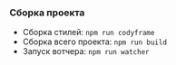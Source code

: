 ### Сборка проекта

 - Сборка стилей: `npm run codyframe`
 - Сборка всего проекта: `npm run build`
 - Запуск вотчера: `npm run watcher`
